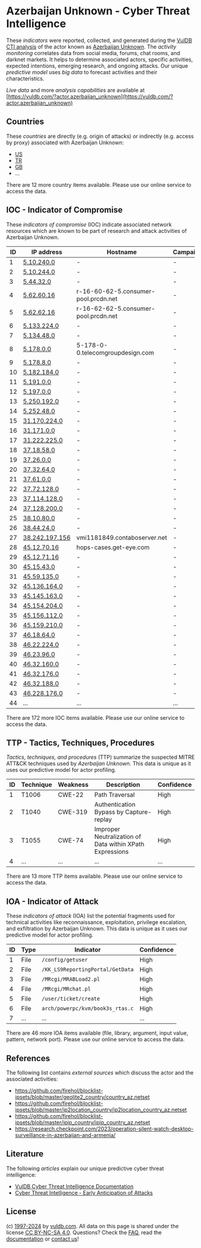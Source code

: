 # Azerbaijan Unknown - Cyber Threat Intelligence

These _indicators_ were reported, collected, and generated during the [VulDB CTI analysis](https://vuldb.com/?kb.cti) of the actor known as [Azerbaijan Unknown](https://vuldb.com/?actor.azerbaijan_unknown). The _activity monitoring_ correlates data from social media, forums, chat rooms, and darknet markets. It helps to determine associated actors, specific activities, expected intentions, emerging research, and ongoing attacks. Our unique _predictive model_ uses _big data_ to forecast activities and their characteristics.

_Live data_ and more _analysis capabilities_ are available at [https://vuldb.com/?actor.azerbaijan_unknown](https://vuldb.com/?actor.azerbaijan_unknown)

## Countries

These _countries_ are directly (e.g. origin of attacks) or indirectly (e.g. access by proxy) associated with Azerbaijan Unknown:

* [US](https://vuldb.com/?country.us)
* [TR](https://vuldb.com/?country.tr)
* [GB](https://vuldb.com/?country.gb)
* ...

There are 12 more country items available. Please use our online service to access the data.

## IOC - Indicator of Compromise

These _indicators of compromise_ (IOC) indicate associated network resources which are known to be part of research and attack activities of Azerbaijan Unknown.

ID | IP address | Hostname | Campaign | Confidence
-- | ---------- | -------- | -------- | ----------
1 | [5.10.240.0](https://vuldb.com/?ip.5.10.240.0) | - | - | High
2 | [5.10.244.0](https://vuldb.com/?ip.5.10.244.0) | - | - | High
3 | [5.44.32.0](https://vuldb.com/?ip.5.44.32.0) | - | - | High
4 | [5.62.60.16](https://vuldb.com/?ip.5.62.60.16) | r-16-60-62-5.consumer-pool.prcdn.net | - | High
5 | [5.62.62.16](https://vuldb.com/?ip.5.62.62.16) | r-16-62-62-5.consumer-pool.prcdn.net | - | High
6 | [5.133.224.0](https://vuldb.com/?ip.5.133.224.0) | - | - | High
7 | [5.134.48.0](https://vuldb.com/?ip.5.134.48.0) | - | - | High
8 | [5.178.0.0](https://vuldb.com/?ip.5.178.0.0) | 5-178-0-0.telecomgroupdesign.com | - | High
9 | [5.178.8.0](https://vuldb.com/?ip.5.178.8.0) | - | - | High
10 | [5.182.184.0](https://vuldb.com/?ip.5.182.184.0) | - | - | High
11 | [5.191.0.0](https://vuldb.com/?ip.5.191.0.0) | - | - | High
12 | [5.197.0.0](https://vuldb.com/?ip.5.197.0.0) | - | - | High
13 | [5.250.192.0](https://vuldb.com/?ip.5.250.192.0) | - | - | High
14 | [5.252.48.0](https://vuldb.com/?ip.5.252.48.0) | - | - | High
15 | [31.170.224.0](https://vuldb.com/?ip.31.170.224.0) | - | - | High
16 | [31.171.0.0](https://vuldb.com/?ip.31.171.0.0) | - | - | High
17 | [31.222.225.0](https://vuldb.com/?ip.31.222.225.0) | - | - | High
18 | [37.18.58.0](https://vuldb.com/?ip.37.18.58.0) | - | - | High
19 | [37.26.0.0](https://vuldb.com/?ip.37.26.0.0) | - | - | High
20 | [37.32.64.0](https://vuldb.com/?ip.37.32.64.0) | - | - | High
21 | [37.61.0.0](https://vuldb.com/?ip.37.61.0.0) | - | - | High
22 | [37.72.128.0](https://vuldb.com/?ip.37.72.128.0) | - | - | High
23 | [37.114.128.0](https://vuldb.com/?ip.37.114.128.0) | - | - | High
24 | [37.128.200.0](https://vuldb.com/?ip.37.128.200.0) | - | - | High
25 | [38.10.80.0](https://vuldb.com/?ip.38.10.80.0) | - | - | High
26 | [38.44.24.0](https://vuldb.com/?ip.38.44.24.0) | - | - | High
27 | [38.242.197.156](https://vuldb.com/?ip.38.242.197.156) | vmi1181849.contaboserver.net | - | High
28 | [45.12.70.16](https://vuldb.com/?ip.45.12.70.16) | hops-cases.get-eye.com | - | High
29 | [45.12.71.16](https://vuldb.com/?ip.45.12.71.16) | - | - | High
30 | [45.15.43.0](https://vuldb.com/?ip.45.15.43.0) | - | - | High
31 | [45.59.135.0](https://vuldb.com/?ip.45.59.135.0) | - | - | High
32 | [45.136.164.0](https://vuldb.com/?ip.45.136.164.0) | - | - | High
33 | [45.145.163.0](https://vuldb.com/?ip.45.145.163.0) | - | - | High
34 | [45.154.204.0](https://vuldb.com/?ip.45.154.204.0) | - | - | High
35 | [45.156.112.0](https://vuldb.com/?ip.45.156.112.0) | - | - | High
36 | [45.159.210.0](https://vuldb.com/?ip.45.159.210.0) | - | - | High
37 | [46.18.64.0](https://vuldb.com/?ip.46.18.64.0) | - | - | High
38 | [46.22.224.0](https://vuldb.com/?ip.46.22.224.0) | - | - | High
39 | [46.23.96.0](https://vuldb.com/?ip.46.23.96.0) | - | - | High
40 | [46.32.160.0](https://vuldb.com/?ip.46.32.160.0) | - | - | High
41 | [46.32.176.0](https://vuldb.com/?ip.46.32.176.0) | - | - | High
42 | [46.32.188.0](https://vuldb.com/?ip.46.32.188.0) | - | - | High
43 | [46.228.176.0](https://vuldb.com/?ip.46.228.176.0) | - | - | High
44 | ... | ... | ... | ...

There are 172 more IOC items available. Please use our online service to access the data.

## TTP - Tactics, Techniques, Procedures

_Tactics, techniques, and procedures_ (TTP) summarize the suspected MITRE ATT&CK techniques used by _Azerbaijan Unknown_. This data is unique as it uses our predictive model for actor profiling.

ID | Technique | Weakness | Description | Confidence
-- | --------- | -------- | ----------- | ----------
1 | T1006 | CWE-22 | Path Traversal | High
2 | T1040 | CWE-319 | Authentication Bypass by Capture-replay | High
3 | T1055 | CWE-74 | Improper Neutralization of Data within XPath Expressions | High
4 | ... | ... | ... | ...

There are 13 more TTP items available. Please use our online service to access the data.

## IOA - Indicator of Attack

These _indicators of attack_ (IOA) list the potential fragments used for technical activities like reconnaissance, exploitation, privilege escalation, and exfiltration by Azerbaijan Unknown. This data is unique as it uses our predictive model for actor profiling.

ID | Type | Indicator | Confidence
-- | ---- | --------- | ----------
1 | File | `/config/getuser` | High
2 | File | `/KK_LS9ReportingPortal/GetData` | High
3 | File | `/MRcgi/MRABLoad2.pl` | High
4 | File | `/MRcgi/MRchat.pl` | High
5 | File | `/user/ticket/create` | High
6 | File | `arch/powerpc/kvm/book3s_rtas.c` | High
7 | ... | ... | ...

There are 46 more IOA items available (file, library, argument, input value, pattern, network port). Please use our online service to access the data.

## References

The following list contains _external sources_ which discuss the actor and the associated activities:

* https://github.com/firehol/blocklist-ipsets/blob/master/geolite2_country/country_az.netset
* https://github.com/firehol/blocklist-ipsets/blob/master/ip2location_country/ip2location_country_az.netset
* https://github.com/firehol/blocklist-ipsets/blob/master/ipip_country/ipip_country_az.netset
* https://research.checkpoint.com/2023/operation-silent-watch-desktop-surveillance-in-azerbaijan-and-armenia/

## Literature

The following _articles_ explain our unique predictive cyber threat intelligence:

* [VulDB Cyber Threat Intelligence Documentation](https://vuldb.com/?kb.cti)
* [Cyber Threat Intelligence - Early Anticipation of Attacks](https://www.scip.ch/en/?labs.20201022)

## License

(c) [1997-2024](https://vuldb.com/?kb.changelog) by [vuldb.com](https://vuldb.com/?kb.about). All data on this page is shared under the license [CC BY-NC-SA 4.0](https://creativecommons.org/licenses/by-nc-sa/4.0/). Questions? Check the [FAQ](https://vuldb.com/?kb.faq), read the [documentation](https://vuldb.com/?kb) or [contact us](https://vuldb.com/?contact)!
